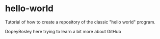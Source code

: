 # hello-world
Tutorial of how to create a repository of the classic "hello world" program.

DopeyBosley here trying to learn a bit more about GitHub


